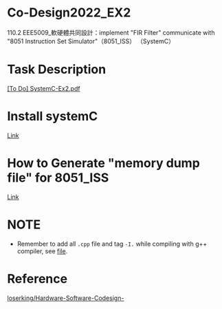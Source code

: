 # Co-Design2022_EX2
110.2 EEE5009_軟硬體共同設計：implement "FIR Filter" communicate with "8051 Instruction Set Simulator"（8051_ISS） （SystemC）


# Task Description

[[To Do] SystemC-Ex2.pdf](./%5BTo%20Do%5D%20SystemC-Ex2.pdf)


# Install systemC

[Link](https://github.com/DANTA-HOJA/SystemC_Practice)


# How to Generate "memory dump file" for 8051_ISS

[Link](https://hackmd.io/25SsN_aGRD-ww4fAIBP-7A)


# NOTE

- Remember to add all ```.cpp``` file and tag ```-I.``` while compiling with g++ compiler, see [file](./.vscode/c_cpp_properties.json).


# Reference

[loserking/Hardware-Software-Codesign-](https://github.com/loserking/Hardware-Software-Codesign-)
